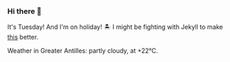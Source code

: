### Hi there :wave:

It's Tuesday! And I'm on holiday! :desert_island: I might be fighting with Jekyll to make [this](https://swissclubto.github.io) better.

Weather in Greater Antilles: partly cloudy, at +22°C.
